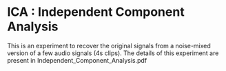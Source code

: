 # ICA : Independent Component Analysis

This is an experiment to recover the original signals from a noise-mixed version of a few audio signals (4s clips).
The details of this experiment are present in Independent_Component_Analysis.pdf

